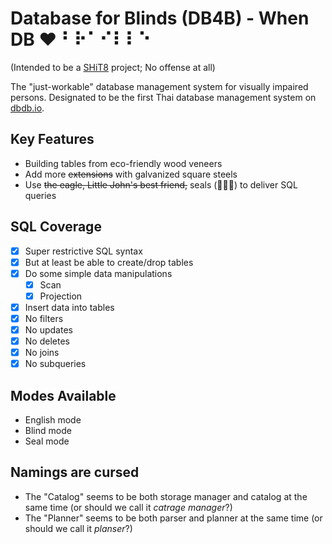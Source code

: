 # Database for Blinds (DB4B) - When DB ❤️ ⠃⠗⠁⠊⠇⠇⠑

(Intended to be a [SHiT8](https://stupid.hackathon.in.th/8/) project; No offense at all)

The "just-workable" database management system for visually impaired persons. Designated to be the first Thai database management system on [dbdb.io](https://dbdb.io).

## Key Features
- Building tables from eco-friendly wood veneers
- Add more ~~extensions~~ with galvanized square steels
- Use ~~the eagle, Little John's best friend,~~ seals (🦭🦭🦭) to deliver SQL queries

## SQL Coverage
- [X] Super restrictive SQL syntax
- [X] But at least be able to create/drop tables
- [X] Do some simple data manipulations
    - [X] Scan
    - [X] Projection
- [X] Insert data into tables
- [X] No filters
- [X] No updates
- [X] No deletes
- [X] No joins
- [X] No subqueries

## Modes Available
- English mode
- Blind mode
- Seal mode

## Namings are cursed
- The "Catalog" seems to be both storage manager and catalog at the same time (or should we call it *catrage manager*?)
- The "Planner" seems to be both parser and planner at the same time (or should we call it *planser*?)
